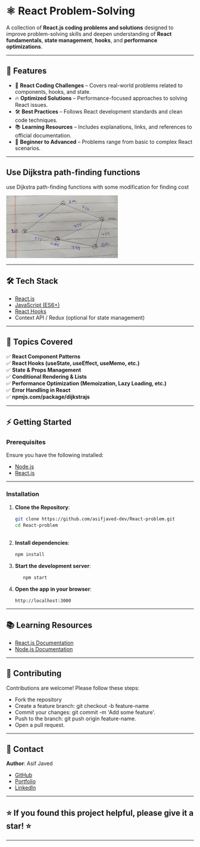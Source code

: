 # ⚛️ React Problem-Solving  

A collection of **React.js coding problems and solutions** designed to improve problem-solving skills and deepen understanding of **React fundamentals**, **state management**, **hooks**, and **performance optimizations**.  

---

## 🌟 Features  

- 📌 **React Coding Challenges** – Covers real-world problems related to components, hooks, and state.  
- 🔥 **Optimized Solutions** – Performance-focused approaches to solving React issues.  
- 🛠 **Best Practices** – Follows React development standards and clean code techniques.  
- 📚 **Learning Resources** – Includes explanations, links, and references to official documentation.  
- 🚀 **Beginner to Advanced** – Problems range from basic to complex React scenarios.  

---
## Use Dijkstra path-finding functions

use Dijkstra path-finding functions with some modification for finding cost

<img src="https://raw.githubusercontent.com/Asifcreative/React-problem/main/IMG_20211204_124725.jpg" alt="drawing" width="300"/>

---

## 🛠️ Tech Stack  

- [React.js](https://reactjs.org/)  
- [JavaScript (ES6+)](https://developer.mozilla.org/en-US/docs/Web/JavaScript)  
- [React Hooks](https://reactjs.org/docs/hooks-intro.html)  
- Context API / Redux (optional for state management)  

---

## 📌 Topics Covered  

✅ **React Component Patterns**  
✅ **React Hooks (useState, useEffect, useMemo, etc.)**  
✅ **State & Props Management**  
✅ **Conditional Rendering & Lists**  
✅ **Performance Optimization (Memoization, Lazy Loading, etc.)**  
✅ **Error Handling in React**  
✅ **npmjs.com/package/dijkstrajs**  

---

## ⚡ Getting Started  

### **Prerequisites**  
Ensure you have the following installed:  
- [Node.js](https://nodejs.org/)  
- [React.js](https://reactjs.org/)  

---

### **Installation**  

1. **Clone the Repository**:  
   ```bash
   git clone https://github.com/asifjaved-dev/React-problem.git
   cd React-problem
     
2. **Install dependencies**:
    ```bash
   npm install
    ```

3. **Start the development server**:
    ```bash
       npm start
    ```
    
4. **Open the app in your browser**:
   ```url
   http://localhost:3000
   ```
---

## 📚 Learning Resources
   - [React.js Documentation](https://legacy.reactjs.org/docs/getting-started.html)
   - [Node.js Documentation](https://nodejs.org/docs/latest/api/)
---

## 🤝 Contributing  
Contributions are welcome! Please follow these steps:
- Fork the repository
- Create a feature branch: git checkout -b feature-name  
- Commit your changes: git commit -m 'Add some feature'.
- Push to the branch: git push origin feature-name.
- Open a pull request.

---

## 📧 Contact
   **Author**: Asif Javed
   - [GitHub](https://github.com/asifjaved-dev)
   - [Portfolio](http://asifjaved.work/)
   - [LinkedIn](https://www.linkedin.com/in/asifjaved-dev/)

---

## ⭐ If you found this project helpful, please give it a star! ⭐

---
